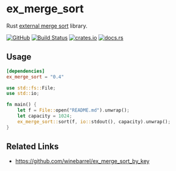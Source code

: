 # ex_merge_sort

Rust [external merge sort](https://en.wikipedia.org/wiki/External_sorting#External_merge_sort) library.

[![GitHub](https://img.shields.io/badge/github-winebarrel/ex__merge__sort-safegreen?logo=github)](https://github.com/winebarrel/ex_merge_sort)
[![Build Status](https://github.com/winebarrel/ex_merge_sort/workflows/CI/badge.svg)](https://github.com/winebarrel/ex_merge_sort/actions)
[![crates.io](https://img.shields.io/crates/v/ex_merge_sort.svg)](https://crates.io/crates/ex_merge_sort)
[![docs.rs](https://docs.rs/ex_merge_sort/badge.svg)](https://docs.rs/ex_merge_sort)

## Usage

```toml
[dependencies]
ex_merge_sort = "0.4"
```

```rust
use std::fs::File;
use std::io;

fn main() {
    let f = File::open("README.md").unwrap();
    let capacity = 1024;
    ex_merge_sort::sort(f, io::stdout(), capacity).unwrap();
}
```

## Related Links

* https://github.com/winebarrel/ex_merge_sort_by_key
